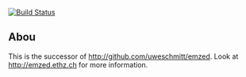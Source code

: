[![Build Status](https://travis-ci.org/uweschmitt/emzed2.png?branch=master)](https://travis-ci.org/uweschmitt/emzed2)

Abou
-----

This is the successor of http://github.com/uweschmitt/emzed. Look at
http://emzed.ethz.ch for more information.
